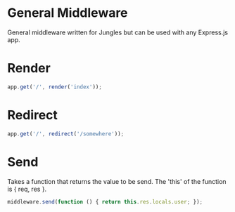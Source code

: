 # General Middleware

General middleware written for Jungles but can be used with any Express.js app.

# Render

```js
app.get('/', render('index'));
```

# Redirect

```js
app.get('/', redirect('/somewhere'));
```

# Send

Takes a function that returns the value to be send. The 'this' of the function is { req, res }.

```js
middleware.send(function () { return this.res.locals.user; });
```
